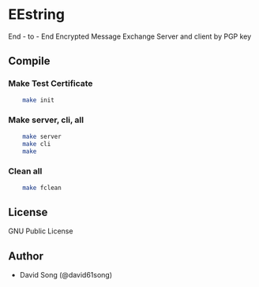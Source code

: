
# EEstring

End - to - End Encrypted Message Exchange Server and client by PGP key

## Compile

### Make Test Certificate
```bash
    make init 
```

### Make server, cli, all
```bash
    make server
    make cli
    make
```

### Clean all
```bash
    make fclean
```
## License

GNU Public License

## Author

- David Song (@david61song)

